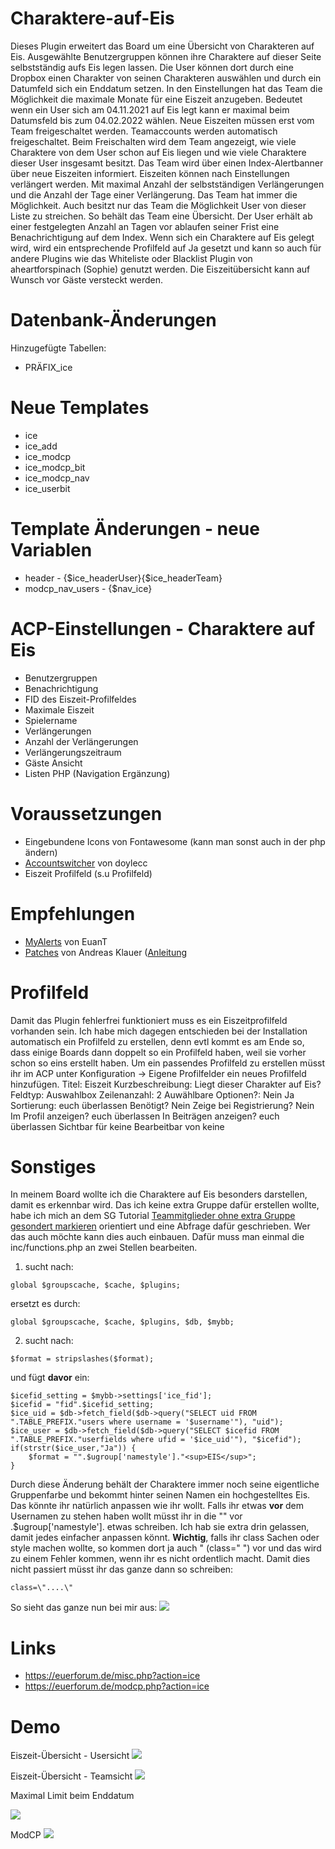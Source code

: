 # Charaktere-auf-Eis
Dieses Plugin erweitert das Board um eine Übersicht von Charakteren auf Eis. Ausgewählte Benutzergruppen können ihre Charaktere auf dieser Seite selbstständig aufs Eis legen lassen. Die User können dort durch eine Dropbox einen Charakter von seinen Charakteren auswählen und durch ein Datumfeld sich ein Enddatum setzen. In den Einstellungen hat das Team die Möglichkeit die maximale Monate für eine Eiszeit anzugeben. Bedeutet wenn ein User sich am 04.11.2021 auf Eis legt kann er maximal beim Datumsfeld bis zum 04.02.2022 wählen. 
Neue Eiszeiten müssen erst vom Team freigeschaltet werden. Teamaccounts werden automatisch freigeschaltet. Beim Freischalten wird dem Team angezeigt, wie viele Charaktere von dem User schon auf Eis liegen und wie viele Charaktere dieser User insgesamt besitzt. Das Team wird über einen Index-Alertbanner über neue Eiszeiten informiert.
Eiszeiten können nach Einstellungen verlängert werden. Mit maximal Anzahl der selbstständigen Verlängerungen und die Anzahl der Tage einer Verlängerung. Das Team hat immer die Möglichkeit. Auch besitzt nur das Team die Möglichkeit User von dieser Liste zu streichen. So behält das Team eine Übersicht.
Der User erhält ab einer festgelegten Anzahl an Tagen vor ablaufen seiner Frist eine Benachrichtigung auf dem Index.
Wenn sich ein Charaktere auf Eis gelegt wird, wird ein entsprechende Profilfeld auf Ja gesetzt und kann so auch für andere Plugins wie das Whiteliste oder Blacklist Plugin von aheartforspinach (Sophie) genutzt werden. Die Eiszeitübersicht kann auf Wunsch vor Gäste versteckt werden.

# Datenbank-Änderungen
Hinzugefügte Tabellen:
- PRÄFIX_ice

# Neue Templates
- ice
- ice_add
- ice_modcp
- ice_modcp_bit
- ice_modcp_nav
- ice_userbit

# Template Änderungen - neue Variablen
- header - {$ice_headerUser}{$ice_headerTeam}
- modcp_nav_users - {$nav_ice}

# ACP-Einstellungen - Charaktere auf Eis
- Benutzergruppen
- Benachrichtigung
- FID des Eiszeit-Profilfeldes
- Maximale Eiszeit
- Spielername
- Verlängerungen
- Anzahl der Verlängerungen
- Verlängerungszeitraum
- Gäste Ansicht
- Listen PHP (Navigation Ergänzung)

# Voraussetzungen
- Eingebundene Icons von Fontawesome (kann man sonst auch in der php ändern)
- <a href="https://www.mybb.de/erweiterungen/18x/plugins-verschiedenes/enhanced-account-switcher/" target="_blank">Accountswitcher</a> von doylecc
- Eiszeit Profilfeld (s.u Profilfeld)

# Empfehlungen 
- <a href="https://github.com/MyBBStuff/MyAlerts" target="_blank">MyAlerts</a> von EuanT
- <a href="https://mods.mybb.com/view/patches" target="_blank">Patches</a> von Andreas Klauer (<a href="https://storming-gates.de/showthread.php?tid=39879" target="_blank">Anleitung</a>

# Profilfeld
Damit das Plugin fehlerfrei funktioniert muss es ein Eiszeitprofilfeld vorhanden sein. Ich habe mich dagegen entschieden bei der Installation automatisch ein Profilfeld zu erstellen, denn evtl kommt es am Ende so, dass einige Boards dann doppelt so ein Profilfeld haben, weil sie vorher schon so eins erstellt haben.
Um ein passendes Profilfeld zu erstellen müsst ihr im ACP unter Konfiguration -> Eigene Profilfelder ein neues Profilfeld hinzufügen.
Titel: Eiszeit
Kurzbeschreibung: Liegt dieser Charakter auf Eis?
Feldtyp: Auswahlbox
Zeilenanzahl: 2
Auwählbare Optionen?: Nein Ja
Sortierung: euch überlassen 
Benötigt? Nein
Zeige bei Registrierung? Nein
Im Profil anzeigen? euch überlassen
In Beiträgen anzeigen? euch überlassen
Sichtbar für keine
Bearbeitbar von keine

# Sonstiges
In meinem Board wollte ich die Charaktere auf Eis besonders darstellen, damit es erkennbar wird. Das ich keine extra Gruppe dafür erstellen wollte, habe ich mich an dem SG Tutorial <a href="https://storming-gates.de/showthread.php?tid=18840" target="_blank">Teammitglieder ohne extra Gruppe gesondert markieren</a> orientiert und eine Abfrage dafür geschrieben. Wer das auch möchte kann dies auch einbauen.
Dafür muss man einmal die inc/functions.php an zwei Stellen bearbeiten. 
1) sucht nach: 
```
global $groupscache, $cache, $plugins;
```
ersetzt es durch: 
```
global $groupscache, $cache, $plugins, $db, $mybb;
```

2) sucht nach: 
```
$format = stripslashes($format);
```
und fügt <b>davor</b> ein:
```
$icefid_setting = $mybb->settings['ice_fid'];
$icefid = "fid".$icefid_setting;
$ice_uid = $db->fetch_field($db->query("SELECT uid FROM ".TABLE_PREFIX."users where username = '$username'"), "uid");
$ice_user = $db->fetch_field($db->query("SELECT $icefid FROM ".TABLE_PREFIX."userfields where ufid = '$ice_uid'"), "$icefid");
if(strstr($ice_user,"Ja")) {
    $format = "".$ugroup['namestyle']."<sup>EIS</sup>";
}
```
Durch diese Änderung behält der Charaktere immer noch seine eigentliche Gruppenfarbe und bekommt hinter seinen Namen ein hochgestelltes Eis. Das könnte ihr natürlich anpassen wie ihr wollt. Falls ihr etwas <b>vor</b> dem Usernamen zu stehen haben wollt müsst ihr in die "" vor .$ugroup['namestyle']. etwas schreiben. Ich hab sie extra drin gelassen, damit jedes einfacher anpassen könnt. <b>Wichtig</b>, falls ihr class Sachen oder style machen wollte, so kommen dort ja auch " (class=" ") vor und das wird zu einem Fehler kommen, wenn ihr es nicht ordentlich macht. Damit dies nicht passiert müsst ihr das ganze dann so schreiben:
```
class=\"....\"
```
So sieht das ganze nun bei mir aus:
<img src="https://www.bilder-hochladen.net/files/m4bn-a6-3f1d.png">

# Links
- https://euerforum.de/misc.php?action=ice
- https://euerforum.de/modcp.php?action=ice

# Demo
Eiszeit-Übersicht - Usersicht
<img src="https://www.bilder-hochladen.net/files/big/m4bn-aa-1c47.png">

Eiszeit-Übersicht - Teamsicht
<img src="https://www.bilder-hochladen.net/files/big/m4bn-a9-1248.png">

Maximal Limit beim Enddatum

<img src="https://www.bilder-hochladen.net/files/big/m4bn-a7-f0b0.png">

ModCP
<img src="https://www.bilder-hochladen.net/files/m4bn-a8-2ddb.png">
